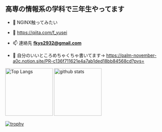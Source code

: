 <h2>高専の情報系の学科で三年生やってます</h2>

- 🌱 NGINX触ってみたい

- 📝 https://qiita.com/f_yusei

- 📫 連絡先 **fkys2932@gmail.com**

- 📄 自分のいいところめちゃくちゃ書いてます→ https://palm-november-a0c.notion.site/PR-c136f711621e4a7ab1ded18bb84568cd?pvs=

<p align="left"> 
  <img alt="Top Langs" height="150px" src="https://github-readme-stats.vercel.app/api/top-langs/?username=f-yusei&layout=compact&show_icons=true&theme=onedark" />
  <img alt="github stats" height="150px" src="https://github-readme-stats.vercel.app/api?username=f-yusei&theme=onedark&show_icons=ture" />
</p>

[![trophy](https://github-profile-trophy.vercel.app/?username=f-yusei&theme=onedark&column=7
)](https://github.com/ryo-ma/github-profile-trophy)
